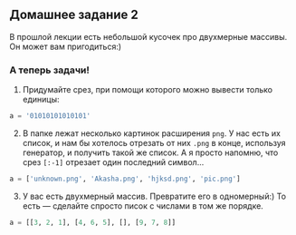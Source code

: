 ## Домашнее задание 2

В прошлой лекции есть небольшой кусочек про двухмерные массивы. Он может вам пригодиться:)

### А теперь задачи!

1. Придумайте срез, при помощи которого можно вывести только единицы:
```py
a = '01010101010101'
```
2. В папке лежат несколько картинок расширения `png`. У нас есть их список, и нам бы хотелось отрезать от них `.png` в конце, используя генератор, и получить такой же список. А я просто напомню, что срез `[:-1]` отрезает один последний символ...  
```py
a = ['unknown.png', 'Akasha.png', 'hjksd.png', 'pic.png']
```
3. У вас есть двухмерный массив. Превратите его в одномерный:) То есть — сделайте спросто писок с числами в том же порядке.
```py
a = [[3, 2, 1], [4, 6, 5], [], [9, 7, 8]]
```
